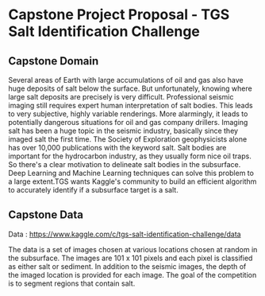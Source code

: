 # Capstone Project Proposal - TGS Salt Identification Challenge 

## Capstone Domain 

Several areas of Earth with large accumulations of oil and gas also have huge deposits of salt below the surface.
But unfortunately, knowing where large salt deposits are precisely is very difficult. Professional seismic imaging still requires expert human interpretation of salt bodies. This leads to very subjective, highly variable renderings. More alarmingly, it leads to potentially dangerous situations for oil and gas company drillers.
Imaging salt has been a huge topic in the seismic industry, basically since they imaged salt the first time. The Society of Exploration geophysicists alone has over 10,000 publications with the keyword salt. Salt bodies are important for the hydrocarbon industry, as they usually form nice oil traps. So there's a clear motivation to delineate salt bodies in the subsurface.
Deep Learning and Machine Learning techniques can solve this problem to a large extent.TGS wants Kaggle's community to build an efficient algorithm to accurately identify if a subsurface target is a salt.

## Capstone Data 

Data : https://www.kaggle.com/c/tgs-salt-identification-challenge/data

The data is a set of images chosen at various locations chosen at random in the subsurface. The images are 101 x 101 pixels and each pixel is classified as either salt or sediment. In addition to the seismic images, the depth of the imaged location is provided for each image. The goal of the competition is to segment regions that contain salt.

